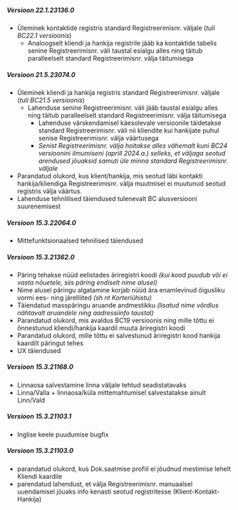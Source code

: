 ---
---
##### Versioon 22.1.23136.0
- Üleminek kontaktide registris standard Registreerimisnr. väljale (_tuli BC22.1 versioonis_)
  - Analoogselt kliendi ja hankija registrile jääb ka kontaktide tabelis senine Registreerimisnr. väli taustal esialgu alles ning täitub paralleelselt standard Registreerimisnr. välja täitumisega  

##### Versioon 21.5.23074.0
- Üleminek kliendi ja hankija registris standard Registreerimisnr. väljale (_tuli BC21.5 versioonis_)
  - Lahenduse senine Registreerimisnr. väli jääb taustal esialgu alles ning täitub paralleelselt standard Registreerimisnr. välja täitumisega
    - Lahenduse värskendamisel käesolevale versioonile täidetakse standard Registreerimisnr. väli nii kliendite kui hankijate puhul senise Registreerimisnr. välja väärtusega
    - _Senist Registreerimisnr. välja hoitakse alles vähemalt kuni BC24 versioonini ilmumiseni (aprill 2024.a.) selleks, et väljaga seotud arendused jõuaksid samuti üle minna standard Registreerimisnr. väljale_
- Parandatud olukord, kus klient/hankija, mis seotud läbi kontakti hankija/kliendiga Registreerimisnr. välja muutmisel ei muutunud seotud registris välja väärtus.
- Lahenduse tehnlilised täiendused tulenevalt BC alusversiooni suurenemisest  


##### Versioon 15.3.22064.0
- Mittefunktsionaalsed tehnilised täiendused


##### Versioon 15.3.21362.0
- Päring tehakse nüüd eelistades äriregistri koodi _(kui kood puudub või ei vasta nõuetele, siis päring endiselt nime alusel)_
- Nime alusel päringu algatamine korjab nüüd ära enamlevinud õigusliku vormi ees- ning järelliited _(sh nt Korteriühistu)_
- Täiendatud masspäringu aruande andmestikku _(lisatud nime võrdlus nähtavalt aruandele ning aadressiinfo taustal)_
- Parandatud olukord, mis avaldus BC19 versioonis ning mille tõttu ei õnnestunud kliendi/hankija kaardil muuta äriregistri koodi
- Parandatud olukord, mille tõttu ei salvestunud äriregistri kood hankija kaardilt päringut tehes
- UX täiendused  


##### Versioon 15.3.21168.0
- Linnaosa salvestamine linna väljale tehtud seadistatavaks
- Linna/Valla + linnaosa/küla mittemahtumisel salvestatakse ainult Linn/Vald  


##### Versioon 15.3.21103.1
- Inglise keele puudumise bugfix  


##### Versioon 15.3.21103.0
- parandatud olukord, kus Dok.saatmise profiil ei jõudnud mestimise lehelt Kliendi kaardile
- parendatud lahendust, et välja Registreerimisnr. manuaalsel uuendamisel jõuaks info kenasti seotud registritesse (Klient-Kontakt-Hankija)
